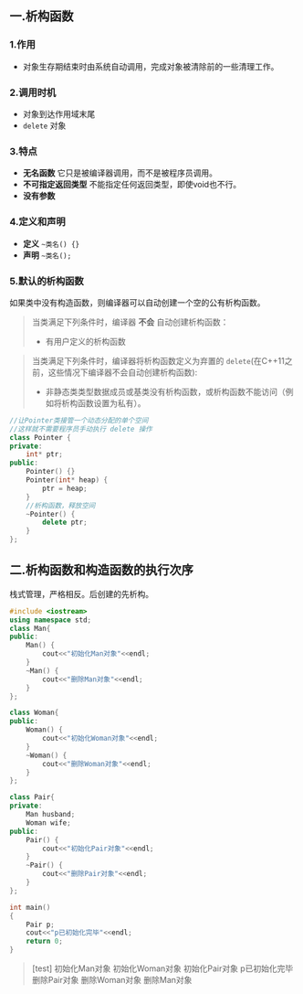 ## 一.析构函数

###	1.作用
+	对象生存期结束时由系统自动调用，完成对象被清除前的一些清理工作。
###	2.调用时机
+	对象到达作用域末尾
+	`delete` 对象
###	3.特点
+	**无名函数** 它只是被编译器调用，而不是被程序员调用。
+	**不可指定返回类型** 不能指定任何返回类型，即使void也不行。
+	**没有参数**
###	4.定义和声明
+	**定义**  `~类名() {}`
+	**声明** `~类名();`
###	5.默认的析构函数
如果类中没有构造函数，则编译器可以自动创建一个空的公有析构函数。
	
>当类满足下列条件时，编译器 **不会** 自动创建析构函数：
>
>+	有用户定义的析构函数

>当类满足下列条件时，编译器将析构函数定义为弃置的 `delete`(在C++11之前，这些情况下编译器不会自动创建析构函数):
>
>+	非静态类类型数据成员或基类没有析构函数，或析构函数不能访问（例如将析构函数设置为私有）。

```c++
//让Pointer类接管一个动态分配的单个空间
//这样就不需要程序员手动执行 delete 操作
class Pointer {
private:
	int* ptr;
public:
	Pointer() {}
	Pointer(int* heap) {
		ptr = heap;
	}
	//析构函数，释放空间
	~Pointer() {
		delete ptr;
	}
};
```

## 二.析构函数和构造函数的执行次序

栈式管理，严格相反。后创建的先析构。

```c++
#include <iostream>
using namespace std;
class Man{
public:
	Man() {
		cout<<"初始化Man对象"<<endl;
	}
	~Man() {
		cout<<"删除Man对象"<<endl;
	}
};

class Woman{
public:
	Woman() {
		cout<<"初始化Woman对象"<<endl;
	}
	~Woman() {
		cout<<"删除Woman对象"<<endl;
	}
};

class Pair{
private:
	Man husband;
	Woman wife;
public:
	Pair() {
		cout<<"初始化Pair对象"<<endl;
	}
	~Pair() {
		cout<<"删除Pair对象"<<endl;
	}
};

int main()
{
	Pair p;
	cout<<"p已初始化完毕"<<endl;
	return 0;
}
```

>[test]
> 初始化Man对象
> 初始化Woman对象
> 初始化Pair对象
> p已初始化完毕
> 删除Pair对象
> 删除Woman对象
> 删除Man对象

